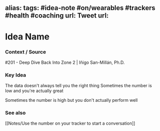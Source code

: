 alias: 
tags: #idea-note #on/wearables #trackers #health #coaching 
url: 
Tweet url: 
---
# Idea Name

### Context / Source
 #201 - Deep Dive Back Into Zone 2 | Iñigo San-Millán, Ph.D.


### Key Idea

The data doesn't always tell you the right thing
Sometimes the number is low and you're actually great

Sometimes the number is high but you don't actually perform well

### See also
[[Notes/Use the number on your tracker to start a conversation]]